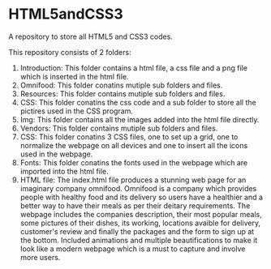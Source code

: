 # HTML5andCSS3
A repository to store all HTML5 and CSS3 codes.

This repository consists of 2 folders:
1) Introduction: This folder contains a html file, a css file and a png file which is inserted in the html file.
2) Omnifood: This folder conatins mutiple sub folders and files. 
1) Resources: This folder contains mutiple sub folders and files. 
1) CSS: This folder conatins the css code and a sub folder to store all the pictires used in the CSS program.
2) Img: This folder contains all the images added into the html file directly.
2) Vendors: This folder contains mutiple sub folders and files. 
1) CSS: This folder conatins 3 CSS files, one to set up a grid, one to normalize the webpage on all devices and one to insert all the icons used in the webpage.
2) Fonts: This folder conatins the fonts used in the webpage which are imported into the html file.
3) HTML file: The index.html file produces a stunning web page for an imaginary company omnifood. 
Omnifood is a company which provides people with healthy food and its delivery so users  have a healthier and a better way to have their meals as per their deitary requirements. The webpage includes the companies description, their most popular meals, some pictures of their dishes, its working, locations avaible for delivery, customer's review and finally the packages and the form to sign up at the bottom. Included animations and multiple beautifications to make it look like a modern webpage which is a must to capture and involve more users.
